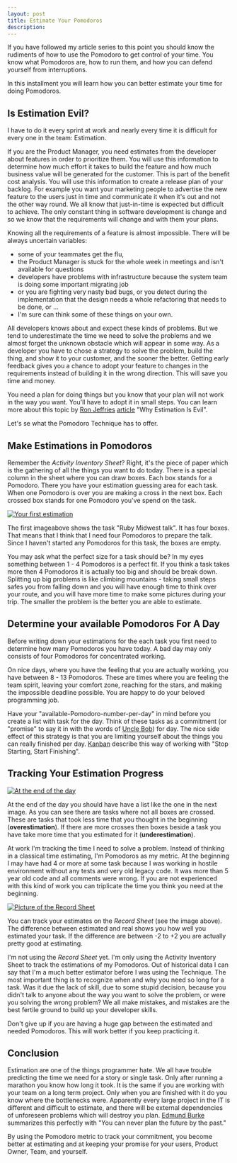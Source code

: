 ```yaml
---
layout: post
title: Estimate Your Pomodoros
description:
---
```


If you have followed my article series to this point you should know the rudiments of how to use the Pomodoro to get
control of your time. You know what Pomodoros are, how to run them, and how you can defend yourself from interruptions.


In this installment you will learn how you can better estimate your time for doing Pomodoros.


## Is Estimation Evil?

I have to do it every sprint at work and nearly every time it is difficult for every one in the team: Estimation.


If you are the Product Manager, you need estimates from the developer about features in order to prioritize them. You
will use this information to determine how much effort it takes to build the feature and how much business value will be
generated for the customer. This is part of the benefit cost analysis. You will use this information to create a release
plan of your backlog. For example you want your marketing people to advertise the new feature to the users just in time
and communicate it when it's out and not the other way round. We all know that just-in-time is expected but difficult to
achieve. The only constant thing in software development is change and so we know that the requirements will change and
with them your plans.


Knowing all the requirements of a feature is almost impossible. There will be always uncertain variables:


- some of your teammates get the flu,
- the Product Manager is stuck for the whole week in meetings and isn't available for questions
- developers have problems with infrastructure because the system team is doing some important migrating job
- or you are fighting very nasty bad bugs, or you detect during the implementation that the design needs a whole refactoring that needs to be done, or ...
- I'm sure can think some of these things on your own.


All developers knows about and expect these kinds of problems. But we tend to underestimate the time we need to solve
the problems and we almost forget the unknown obstacle which will appear in some way. As a developer you have to chose a
strategy to solve the problem, build the thing, and show it to your customer, and the sooner the better. Getting early
feedback gives you a chance to adopt your feature to changes in the requirements instead of building it
in the wrong direction. This will save you time and money.


You need a plan for doing things but you know that your plan will not work in the way you want. You'll have to adopt it
in small steps. You can learn more about this topic by [Ron Jeffries](http://xprogramming.com/index.php)
[article](http://pragprog.com/magazines/2013-02/estimation-is-evil) "Why Estimation Is Evil".


Let's se what the Pomodoro Technique has to offer.


## Make Estimations in Pomodoros

Remember the *Activity Inventory Sheet*? Right, it's the piece of paper which is the gathering of all the
things you want to do today. There is a special column in the sheet where you can draw boxes. Each box stands for
a Pomodoro. There you have your estimation guessing area for each task. When one Pomodoro is over you are making a cross
in the next box. Each crossed box stands for one Pomodoro you've spend on the task.


<a href="http://farm9.staticflickr.com/8106/8494861495_46cbcb2fe3_b.jpg" title="Your first estimation" class="fancybox"><img src="http://farm9.staticflickr.com/8106/8494861495_46cbcb2fe3_c.jpg" class="center" alt="Your first estimation"/></a>
<div class="Your first estimation"></div>


The first imageabove shows the task "Ruby Midwest talk". It has four boxes. That means that I think that I need four
Pomodoros to prepare the talk. Since I haven't started any Pomodoros for this task, the boxes are empty.


You may ask what the perfect size for a task should be? In my eyes something between 1 - 4 Pomodoros is a perfect fit.
If you think a task takes more then 4 Pomodoros it is actually too big and should be break down. Splitting up big
problems is like climbing mountains - taking small steps safes you from falling down and you will have enough time to
think over your route, and you will have more time to make some pictures during your trip. The smaller the problem is
the better you are able to estimate.


## Determine your available Pomodoros For A Day

Before writing down your estimations for the each task you first need to determine how many Pomodoros you have
today. A bad day may only consists of four Pomodoros for concentrated working.


On nice days, where you have the feeling that you are actually working, you have between 8 - 13 Pomodoros. These are
times where you are feeling the team spirit, leaving your comfort zone, reaching for the stars, and making the
impossible deadline possible. You are happy to do your beloved programming job.


Have your "available-Pomodoro-number-per-day" in mind before you create a list with task for the day. Think of these
tasks as a commitment (or "promise" to say it in with the words of [Uncle Bob](https://twitter.com/unclebobmartin)) for
day. The nice side effect of this strategy is that you are limiting yourself about the things you can really finished
per day. [Kanban](http://en.wikipedia.org/wiki/Kanban) describe this way of working with "Stop Starting, Start
Finishing".


## Tracking Your Estimation Progress

<a href="http://farm9.staticflickr.com/8383/8495962086_a65c68aee6_b.jpg" title="At the end of the day " class="fancybox"><img src="http://farm9.staticflickr.com/8383/8495962086_a65c68aee6_c.jpg" class="center" alt="At the end of the day "/></a>
<div class="At the end of the day "></div>


At the end of the day you should have have a list like the one in the next image. As you can see there are tasks where
not all boxes are crossed. These are tasks that took less time that you thought in the beginning (**overestimation**).
If there are more crosses then boxes beside a task you have take more time that you estimated for it
(**underestimation**).


At work I'm tracking the time I need to solve a problem. Instead of thinking in a classical time estimating, I'm
Pomodoros as my metric. At the beginning I may have had 4 or more at some task because I was working in hostile
environment without any tests and very old legacy code. It was more than 5 year old code and all comments were wrong. If
you are not experienced with this kind of work you can triplicate the time you think you need at the beginning.


<a href="http://farm9.staticflickr.com/8225/8495960732_974c16b1cb.jpg" title="Picture of the Record Sheet" class="fancybox"><img src="http://farm9.staticflickr.com/8225/8495960732_974c16b1cb.jpg" class="center" alt="Picture of the Record Sheet"/></a>
<div class="Picture of the Record Sheet"></div>


You can track your estimates on the *Record Sheet* (see the image above). The difference between estimated and real
shows you how well you estimated your task. If the difference are between -2 to +2 you are actually pretty good at
estimating.


I'm not using the *Record Sheet* yet. I'm only using the Activity Inventory Sheet to track the estimations of my
Pomodoros.  Out of historical data I can say that I'm a much better estimator before I was using the Technique. The most
important thing is to recognize when and why you need so long for a task. Was it due the lack of skill, due to some
stupid decision, because you didn't talk to anyone about the way you want to solve the problem, or
were you solving the wrong problem? We all make mistakes, and mistakes are the best fertile ground to build up
your developer skills.


Don't give up if you are having a huge gap between the estimated and needed Pomodoros. This will work better if you keep
practicing it.


## Conclusion

Estimation are one of the things programmer hate. We all have trouble predicting the time we need for a story or single
task. Only after running a marathon you know how long it took. It is the same if you are working with your team on a
long term project. Only when you are finished with it do you know where the bottlenecks were. Apparently every large
project in the IT is different and difficult to estimate, and there will be external dependencies of unforeseen
problems which will destroy you plan.  [Edmund Burke](http://en.wikipedia.org/wiki/Edmund_Burke) summarizes this
perfectly with "You can never plan the future by the past."


By using the Pomodoro metric to track your commitment, you become better at estimating and at keeping
your promise for your users, Product Owner, Team, and yourself.

